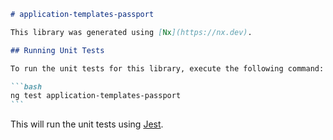 ````markdown
# application-templates-passport

This library was generated using [Nx](https://nx.dev).

## Running Unit Tests

To run the unit tests for this library, execute the following command:

```bash
ng test application-templates-passport
```
````

This will run the unit tests using [Jest](https://jestjs.io).

```

```
